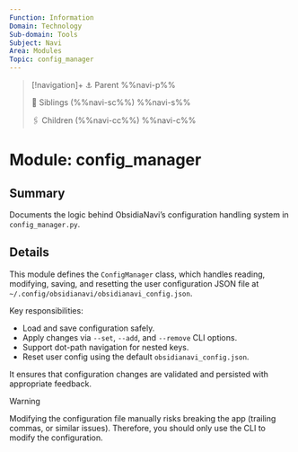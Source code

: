 ```yaml
---
Function: Information
Domain: Technology
Sub-domain: Tools
Subject: Navi
Area: Modules
Topic: config_manager
---
```

> [!navigation]+
> ⚓ Parent
> %%navi-p%%
> 
> 🔗 Siblings (%%navi-sc%%)
> %%navi-s%%
> 
> 🖇️ Children (%%navi-cc%%)
> %%navi-c%%

# Module: config_manager

## Summary
Documents the logic behind ObsidiaNavi’s configuration handling system in `config_manager.py`.

## Details
This module defines the `ConfigManager` class, which handles reading, modifying, saving, and resetting the user configuration JSON file at `~/.config/obsidianavi/obsidianavi_config.json`.

Key responsibilities:
- Load and save configuration safely.
- Apply changes via `--set`, `--add`, and `--remove` CLI options.
- Support dot-path navigation for nested keys.
- Reset user config using the default `obsidianavi_config.json`.

It ensures that configuration changes are validated and persisted with appropriate feedback.

> [!warning]
> Modifying the configuration file manually risks breaking the app (trailing commas, or similar issues). Therefore, you should only use the CLI to modify the configuration.
